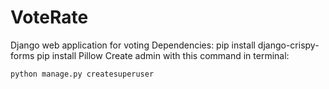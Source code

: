 # VoteRate
Django web application for voting
Dependencies:
    pip install django-crispy-forms
    pip install Pillow
Create admin with this command in terminal:

    python manage.py createsuperuser
